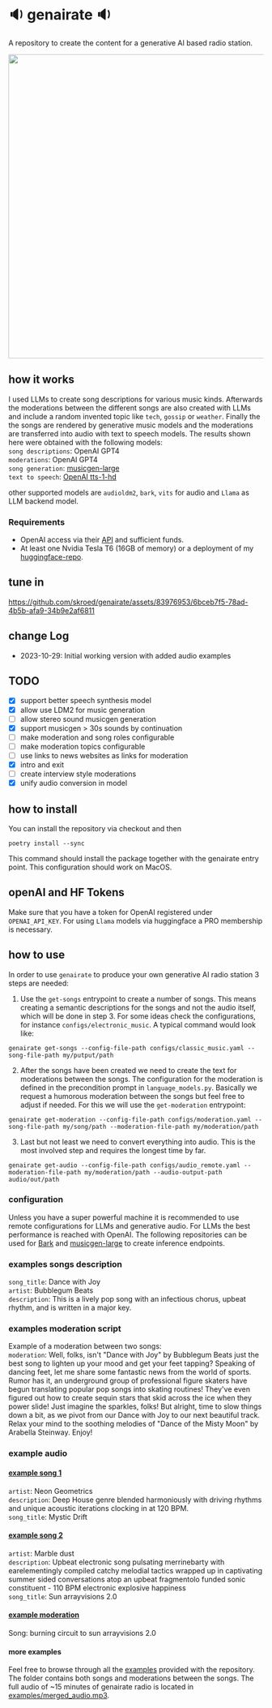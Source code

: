 # 🔉 genairate 🔉
A repository to create the content for a generative AI based radio station.
<!-- ![genairate](https://github.com/skroed/genairate/assets/83976953/9e3e07bd-2e2b-4337-bb0f-4955a20302a3 | width=100) -->
<img src="https://github.com/skroed/genairate/assets/83976953/9e3e07bd-2e2b-4337-bb0f-4955a20302a3" width="600">

## how it works
I used LLMs to create song descriptions for various music kinds. Afterwards the moderations between the different songs are also created with LLMs and include a random invented topic like `tech`, `gossip` or `weather`.
Finally the the songs are rendered by generative music models and the moderations are transferred into audio with text to speech models. The results shown here were obtained with the following models: \
`song descriptions`: OpenAI GPT4 \
`moderations`: OpenAI GPT4 \
`song generation`: [musicgen-large](https://huggingface.co/facebook/musicgen-large) \
`text to speech`: [OpenAI tts-1-hd](https://platform.openai.com/docs/guides/text-to-speech)

other supported models are `audioldm2`, `bark`, `vits` for audio and `Llama` as LLM backend model.
### Requirements
- OpenAI access via their [API](https://openai.com/blog/openai-api) and sufficient funds.
- At least one Nvidia Tesla T6 (16GB of memory) or a deployment of my [huggingface-repo](https://huggingface.co/skroed/audiocraft_handler).

## tune in


https://github.com/skroed/genairate/assets/83976953/6bceb7f5-78ad-4b5b-afa9-34b9e2af6811




## change Log
- 2023-10-29: Initial working version with added audio examples

## TODO
- [x] support better speech synthesis model
- [x] allow use LDM2 for music generation
- [ ] allow stereo sound musicgen generation
- [x] support musicgen > 30s sounds by continuation
- [ ] make moderation and song roles configurable
- [ ] make moderation topics configurable
- [ ] use links to news websites as links for moderation
- [x] intro and exit
- [ ] create interview style moderations
- [x] unify audio conversion in model

## how to install
You can install the repository via checkout and then
```shell
poetry install --sync
```
This command should install the package together with the genairate entry point.
This configuration should work on MacOS.
## openAI and HF Tokens
Make sure that you have a token for OpenAI registered under `OPENAI_API_KEY`. For using `Llama` models via huggingface a PRO membership is necessary.
## how to use
In order to use `genairate` to produce your own generative AI radio station 3 steps are needed:
1. Use the `get-songs` entrypoint to create a number of songs. This means creating a semantic descriptions for the songs and not the audio itself, which will be done in step 3. For some ideas check the configurations, for instance `configs/electronic_music`. A typical command would look like:
```shell
genairate get-songs --config-file-path configs/classic_music.yaml --song-file-path my/putput/path
```
2. After the songs have been created we need to create the text for moderations between the songs. The configuration for the moderation is defined in the precondition prompt in `language_models.py`. Basically we request a humorous moderation between the songs but feel free to adjust if needed. For this we will use the `get-moderation` entrypoint:
```shell
genairate get-moderation --config-file-path configs/moderation.yaml --song-file-path my/song/path --moderation-file-path my/moderation/path
```
3. Last but not least we need to convert everything into audio. This is the most involved step and requires the longest time by far.
```shell
genairate get-audio --config-file-path configs/audio_remote.yaml --moderation-file-path my/moderation/path --audio-output-path audio/out/path
```
### configuration
Unless you have a super powerful machine it is recommended to use remote configurations for LLMs and generative audio. For LLMs the best performance is reached with OpenAI.
The following repositories can be used for [Bark](https://huggingface.co/skroed/bark) and [musicgen-large](https://huggingface.co/skroed/audiocraft_handler) to create inference endpoints.
### examples songs description
`song_title`: Dance with Joy \
`artist`:  Bubblegum Beats \
`description`: This is a lively pop song with an infectious chorus, upbeat rhythm, and
  is written in a major key.
### examples moderation script
Example of a moderation between two songs: \
`moderation`: Well, folks, isn't "Dance with Joy" by Bubblegum Beats just the best song
  to lighten up your mood and get your feet tapping? Speaking of dancing feet, let
  me share some fantastic news from the world of sports. Rumor has it, an underground
  group of professional figure skaters have begun translating popular pop songs into
  skating routines! They've even figured out how to create sequin stars that skid
  across the ice when they power slide! Just imagine the sparkles, folks! But alright,
  time to slow things down a bit, as we pivot from our Dance with Joy to our next
  beautiful track. Relax your mind to the soothing melodies of "Dance of the Misty
  Moon" by Arabella Steinway. Enjoy!
### example audio
#### [example song 1](https://github.com/skroed/genairate/blob/main/examples/mystic_drift.mp3?raw=true)
`artist`: Neon Geometrics \
`description`: Deep House genre blended harmoniously with driving rhythms and unique
  acoustic iterations clocking in at 120 BPM. \
`song_title`: Mystic Drift

#### [example song 2](https://github.com/skroed/genairate/blob/main/examples/sun_arrayvisions_2.0.mp3?raw=true)
`artist`: Marble dust \
`description`: Upbeat electronic song pulsating merrinebarty with earelementingly compiled
  catchy melodial tactics wrapped up in captivating summer sided conversations atop
  an upbeat fragmentolo funded sonic constituent - 110 BPM electronic explosive happiness \
`song_title`: Sun arrayvisions 2.0

#### [example moderation](https://github.com/skroed/genairate/blob/main/examples/burning_circuit_to_sun_arrayvisions_2.0.mp3?raw=true)
Song: burning circuit to sun arrayvisions 2.0

#### more examples
Feel free to browse through all the [examples](examples) provided with the repository.
The folder contains both songs and moderations between the songs. The full audio of ~15 minutes of genairate radio is located
in [examples/merged_audio.mp3](examples/merged_audio.mp3).

